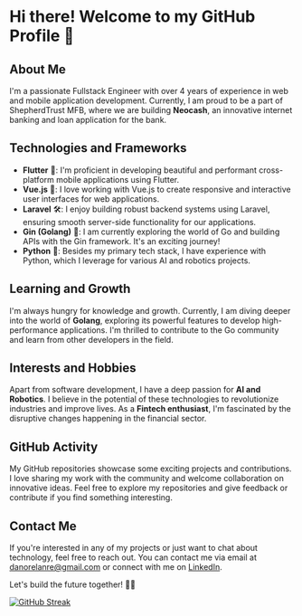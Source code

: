 # Hi there! Welcome to my GitHub Profile 👋

## About Me

I'm a passionate Fullstack Engineer with over 4 years of experience in web and mobile application development. Currently, I am proud to be a part of ShepherdTrust MFB, where we are building **Neocash**, an innovative internet banking and loan application for the bank.

## Technologies and Frameworks

- **Flutter** 🚀: I'm proficient in developing beautiful and performant cross-platform mobile applications using Flutter.
- **Vue.js** 🌟: I love working with Vue.js to create responsive and interactive user interfaces for web applications.
- **Laravel** 🛠️: I enjoy building robust backend systems using Laravel, ensuring smooth server-side functionality for our applications.
- **Gin (Golang)** 🎯: I am currently exploring the world of Go and building APIs with the Gin framework. It's an exciting journey!
- **Python** 🐍: Besides my primary tech stack, I have experience with Python, which I leverage for various AI and robotics projects.

## Learning and Growth

I'm always hungry for knowledge and growth. Currently, I am diving deeper into the world of **Golang**, exploring its powerful features to develop high-performance applications. I'm thrilled to contribute to the Go community and learn from other developers in the field.

## Interests and Hobbies

Apart from software development, I have a deep passion for **AI and Robotics**. I believe in the potential of these technologies to revolutionize industries and improve lives. As a **Fintech enthusiast**, I'm fascinated by the disruptive changes happening in the financial sector.

## GitHub Activity

My GitHub repositories showcase some exciting projects and contributions. I love sharing my work with the community and welcome collaboration on innovative ideas. Feel free to explore my repositories and give feedback or contribute if you find something interesting.

## Contact Me

If you're interested in any of my projects or just want to chat about technology, feel free to reach out. You can contact me via email at [danorelanre@gmail.com](mailto:danorelanre@gmail.com) or connect with me on [LinkedIn](https://www.linkedin.com/in/oreoluwa-daniel/).

Let's build the future together! 🚀✨


[![GitHub Streak](https://streak-stats.demolab.com/?user=Daniel-Ola)](https://git.io/streak-stats)
